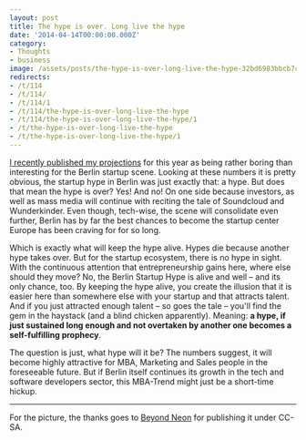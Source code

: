 ```yaml
---
layout: post
title: The hype is over. Long live the hype
date: '2014-04-14T00:00:00.000Z'
category:
- Thoughts
- business
image: /assets/posts/the-hype-is-over-long-live-the-hype-32bd6983bbcb7c6fbc6c0e317eeb7b068ce3a70958.jpg
redirects:
- /t/114
- /t/114/
- /t/114/1
- /t/114/the-hype-is-over-long-live-the-hype
- /t/114/the-hype-is-over-long-live-the-hype/1
- /t/the-hype-is-over-long-live-the-hype
- /t/the-hype-is-over-long-live-the-hype/1
---
```


[I recently published my projections](/2014/03/12/berlins-future-same-old-same-old) for this year as being rather boring than interesting for the Berlin startup scene. Looking at these numbers it is pretty obvious, the startup hype in Berlin was just exactly that: a hype. But does that mean the hype is over? Yes! And no! On one side because investors, as well as mass media will continue with reciting the tale of Soundcloud and Wunderkinder. Even though, tech-wise, the scene will consolidate even further, Berlin has by far the best chances to become the startup center Europe has been craving for for so long.

Which is exactly what will keep the hype alive. Hypes die because another hype takes over. But for the startup ecosystem, there is no hype in sight. With the continuous attention that entrepreneurship gains here, where else should they move? No, the Berlin Startup Hype is alive and well – and its only chance, too. By keeping the hype alive, you create the illusion that it is easier here than somewhere else with your startup and that attracts talent. And if you just attracted enough talent – so goes the tale – you'll find the gem in the haystack (and a blind chicken apparently). Meaning: **a hype, if just sustained long enough and not overtaken by another one becomes a self-fulfilling prophecy**.

The question is just, what hype will it be? The numbers suggest, it will become highly attractive for MBA, Marketing and Sales people in the foreseeable future. But if Berlin itself continues its growth in the tech and software developers sector, this MBA-Trend might just be a short-time hickup.

---
For the picture, the thanks goes to [Beyond Neon](https://www.flickr.com/photos/kungfuji/230461728) for publishing it under CC-SA.
